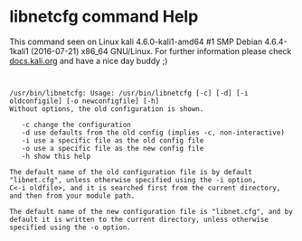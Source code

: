 # libnetcfg command Help

 This command seen on Linux kali 4.6.0-kali1-amd64 #1 SMP Debian 4.6.4-1kali1 (2016-07-21) x86_64 GNU/Linux. For further information please check [docs.kali.org](docs.kali.org) and have a nice day buddy ;) 

~~~


/usr/bin/libnetcfg: Usage: /usr/bin/libnetcfg [-c] [-d] [-i oldconfigile] [-o newconfigfile] [-h]
Without options, the old configuration is shown.

   -c change the configuration
   -d use defaults from the old config (implies -c, non-interactive)
   -i use a specific file as the old config file
   -o use a specific file as the new config file
   -h show this help

The default name of the old configuration file is by default
"libnet.cfg", unless otherwise specified using the -i option,
C<-i oldfile>, and it is searched first from the current directory,
and then from your module path.

The default name of the new configuration file is "libnet.cfg", and by
default it is written to the current directory, unless otherwise
specified using the -o option.


~~~

